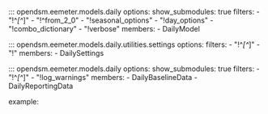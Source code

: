 ::: opendsm.eemeter.models.daily
    options:
      show_submodules: true
      filters:
      - "!^_[^_]"
      - "!^from_2_0"
      - "!seasonal_options"
      - "!day_options"
      - "!combo_dictionary"
      - "!verbose"
      members:
      - DailyModel

::: opendsm.eemeter.models.daily.utilities.settings
    options:
      filters:
      - "!^_[^_]"
      - "!"
      members:
      - DailySettings
      
::: opendsm.eemeter.models.daily
    options:
      show_submodules: true
      filters:
      - "!^_[^_]"
      - "!log_warnings"
      members:
      - DailyBaselineData
      - DailyReportingData

example:
